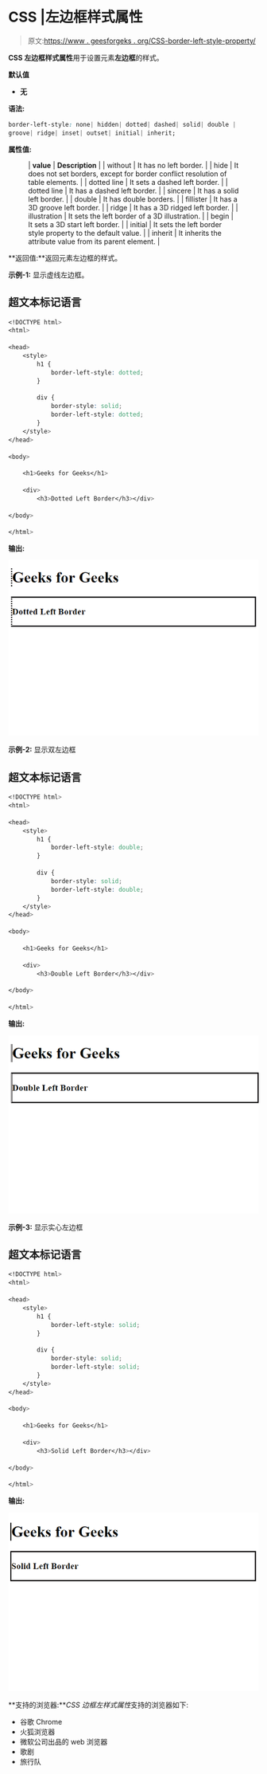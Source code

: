 # CSS |左边框样式属性

> 原文:[https://www . geesforgeks . org/CSS-border-left-style-property/](https://www.geeksforgeeks.org/css-border-left-style-property/)

**CSS 左边框样式属性**用于设置元素**左边框**的样式。

**默认值**

*   **无**

**语法:**

```css
border-left-style: none| hidden| dotted| dashed| solid| double |
groove| ridge| inset| outset| initial| inherit;
```

**属性值:**

<figure class="table">

| **value** | **Description** |
| without | It has no left border. |
| hide | It does not set borders, except for border conflict resolution of table elements. |
| dotted line | It sets a dashed left border. |
| dotted line | It has a dashed left border. |
| sincere | It has a solid left border. |
| double | It has double borders. |
| fillister | It has a 3D groove left border. |
| ridge | It has a 3D ridged left border. |
| illustration | It sets the left border of a 3D illustration. |
| begin | It sets a 3D start left border. |
| initial | It sets the left border style property to the default value. |
| inherit | It inherits the attribute value from its parent element. |

</figure>

**返回值:**返回元素左边框的样式。

**示例-1:** 显示虚线左边框。

## 超文本标记语言

```css
<!DOCTYPE html>
<html>

<head>
    <style>
        h1 {
            border-left-style: dotted;
        }

        div {
            border-style: solid;
            border-left-style: dotted;
        }
    </style>
</head>

<body>

    <h1>Geeks for Geeks</h1>

    <div>
        <h3>Dotted Left Border</h3></div>

</body>

</html>
```

**输出:**

![](img/64b11fc184dac3678928a27b0dec19b2.png)

**示例-2:** 显示双左边框

## 超文本标记语言

```css
<!DOCTYPE html>
<html>

<head>
    <style>
        h1 {
            border-left-style: double;
        }

        div {
            border-style: solid;
            border-left-style: double;
        }
    </style>
</head>

<body>

    <h1>Geeks for Geeks</h1>

    <div>
        <h3>Double Left Border</h3></div>

</body>

</html>
```

**输出:**

![](img/f183f40e36d119bc708b541ae8e0d133.png)

**示例-3:** 显示实心左边框

## 超文本标记语言

```css
<!DOCTYPE html>
<html>

<head>
    <style>
        h1 {
            border-left-style: solid;
        }

        div {
            border-style: solid;
            border-left-style: solid;
        }
    </style>
</head>

<body>

    <h1>Geeks for Geeks</h1>

    <div>
        <h3>Solid Left Border</h3></div>

</body>

</html>
```

**输出:**

![](img/eac8c48f79c2ada6f965606279ccc9a9.png)

**支持的浏览器:***CSS 边框左样式属性*支持的浏览器如下:

*   谷歌 Chrome
*   火狐浏览器
*   微软公司出品的 web 浏览器
*   歌剧
*   旅行队